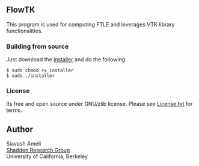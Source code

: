 ## FlowTK

This program is used for computing FTLE and leverages VTK library functionalities.

### Building from source
Just download the [installer](https://raw.github.com/ameli/FlowTK/blob/master/installer) and do the following:

    $ sudo chmod +x installer
    $ sudo ./installer

### License
Its free and open source under GNU/zlib license. Please see [License.txt](https://github.com/ameli/FlowTK/blob/master/License.txt) for terms.

## Author
Siavash Ameli  
[Shadden Research Group](http://shaddenlab.berkeley.edu/)  
University of California, Berkeley
